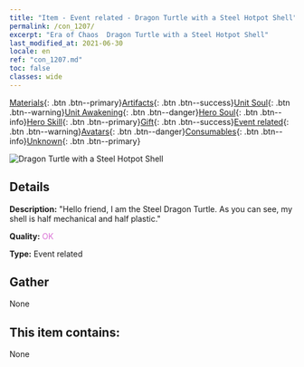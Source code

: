 ```yaml
---
title: "Item - Event related - Dragon Turtle with a Steel Hotpot Shell"
permalink: /con_1207/
excerpt: "Era of Chaos  Dragon Turtle with a Steel Hotpot Shell"
last_modified_at: 2021-06-30
locale: en
ref: "con_1207.md"
toc: false
classes: wide
---
```

 [Materials](/Items/){: .btn .btn--primary}[Artifacts](/Items/Artifacts/){: .btn .btn--success}[Unit Soul](/Items/UnitSoul/){: .btn .btn--warning}[Unit Awakening](/Items/UnitAwakening/){: .btn .btn--danger}[Hero Soul](/Items/HeroSoul/){: .btn .btn--info}[Hero Skill](/Items/HeroSkill/){: .btn .btn--primary}[Gift](/Items/Gift/){: .btn .btn--success}[Event related](/Items/Events/){: .btn .btn--warning}[Avatars](/Items/Avatars/){: .btn .btn--danger}[Consumables](/Items/Consumables/){: .btn .btn--info}[Unknown](/Items/Unknown/){: .btn .btn--primary}

 ![Dragon Turtle with a Steel Hotpot Shell](/images/t/i_81521231.png)

## Details
 **Description:** \"Hello friend, I am the Steel Dragon Turtle. As you can see, my shell is half mechanical and half plastic.\"

 **Quality:** <span style="color: #DA70D6">OK</span>

 **Type:** Event related

## Gather

  None

## This item contains:

  None

